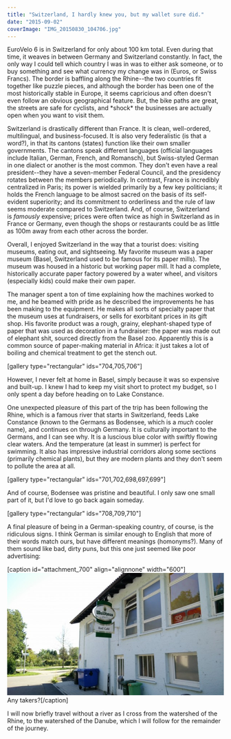 ```yaml
---
title: "Switzerland, I hardly knew you, but my wallet sure did."
date: "2015-09-02"
coverImage: "IMG_20150830_104706.jpg"
---
```


EuroVelo 6 is in Switzerland for only about 100 km total. Even during that time, it weaves in between Germany and Switzerland constantly. In fact, the only way I could tell which country I was in was to either ask someone, or to buy something and see what currency my change was in (Euros, or Swiss Francs). The border is baffling along the Rhine--the two countries fit together like puzzle pieces, and although the border has been one of the most historically stable in Europe, it seems capricious and often doesn't even follow an obvious geographical feature. But, the bike paths are great, the streets are safe for cyclists, and \*shock\* the businesses are actually open when you want to visit them.

Switzerland is drastically different than France. It is clean, well-ordered, multilingual, and business-focused. It is also very federalistic (is that a word?), in that its cantons (states) function like their own smaller governments. The cantons speak different languages (official languages include Italian, German, French, and Romansch), but Swiss-styled German in one dialect or another is the most common. They don't even have a real president--they have a seven-member Federal Council, and the presidency rotates between the members periodically. In contrast, France is incredibly centralized in Paris; its power is wielded primarily by a few key politicians; it holds the French language to be almost sacred on the basis of its self-evident superiority; and its commitment to orderliness and the rule of law seems moderate compared to Switzerland. And, of course, Switzerland is _famously_ expensive; prices were often twice as high in Switzerland as in France or Germany, even though the shops or restaurants could be as little as 100m away from each other across the border.

Overall, I enjoyed Switzerland in the way that a tourist does: visiting museums, eating out, and sightseeing. My favorite museum was a paper museum (Basel, Switzerland used to be famous for its paper mills). The museum was housed in a historic but working paper mill. It had a complete, historically accurate paper factory powered by a water wheel, and visitors (especially kids) could make their own paper.

The manager spent a ton of time explaining how the machines worked to me, and he beamed with pride as he described the improvements he has been making to the equipment. He makes all sorts of specialty paper that the museum uses at fundraisers, or sells for exorbitant prices in its gift shop. His favorite product was a rough, grainy, elephant-shaped type of paper that was used as decoration in a fundraiser: the paper was made out of elephant shit, sourced directly from the Basel zoo. Apparently this is a common source of paper-making material in Africa: it just takes a lot of boiling and chemical treatment to get the stench out.

\[gallery type="rectangular" ids="704,705,706"\]

However, I never felt at home in Basel, simply because it was so expensive and built-up. I knew I had to keep my visit short to protect my budget, so I only spent a day before heading on to Lake Constance.

One unexpected pleasure of this part of the trip has been following the Rhine, which is a famous river that starts in Switzerland, feeds Lake Constance (known to the Germans as Bodensee, which is a _much_ cooler name), and continues on through Germany. It is culturally important to the Germans, and I can see why. It is a luscious blue color with swiftly flowing clear waters. And the temperature (at least in summer) is perfect for swimming. It also has impressive industrial corridors along some sections (primarily chemical plants), but they are modern plants and they don't seem to pollute the area at all.

\[gallery type="rectangular" ids="701,702,698,697,699"\]

And of course, Bodensee was pristine and beautiful. I only saw one small part of it, but I'd love to go back again someday.

\[gallery type="rectangular" ids="708,709,710"\]

A final pleasure of being in a German-speaking country, of course, is the ridiculous signs. I think German is similar enough to English that more of their words match ours, but have different meanings (homonyms?). Many of them sound like bad, dirty puns, but this one just seemed like poor advertising:

\[caption id="attachment\_700" align="alignnone" width="600"\][![IMG_20150829_161316](images/IMG_20150829_161316-600x338.jpg)](http://www.rdchambers.net/wp-content/uploads/2015/08/IMG_20150829_161316.jpg) Any takers?\[/caption\]

I will now briefly travel without a river as I cross from the watershed of the Rhine, to the watershed of the Danube, which I will follow for the remainder of the journey.
